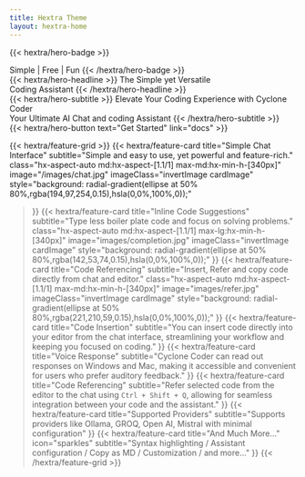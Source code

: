 ```yaml
---
title: Hextra Theme
layout: hextra-home
---
```



{{< hextra/hero-badge >}}
  <div class="hx-w-2 hx-h-2 hx-rounded-full hx-bg-primary-400"></div>
  <span>Simple | Free | Fun </span>
{{< /hextra/hero-badge >}}

<div class="hx-mt-6 hx-mb-6">
{{< hextra/hero-headline >}}
  The Simple yet Versatile&nbsp;<br class="sm:hx-block hx-hidden" />Coding Assistant
{{< /hextra/hero-headline >}}
</div>

<div class="hx-mb-12">
{{< hextra/hero-subtitle >}}
 Elevate Your Coding Experience with Cyclone Coder&nbsp;<br class="sm:hx-block hx-hidden" />Your Ultimate AI Chat and coding Assistant
{{< /hextra/hero-subtitle >}}
</div>

<div class="hx-mb-6">
{{< hextra/hero-button text="Get Started" link="docs" >}}
</div>

<div class="hx-mt-6"></div>

{{< hextra/feature-grid >}}
  {{< hextra/feature-card
    title="Simple Chat Interface"
    subtitle="Simple and easy to use, yet powerful and feature-rich."
    class="hx-aspect-auto md:hx-aspect-[1.1/1] max-md:hx-min-h-[340px]"
    image="/images/chat.jpg"
    imageClass="invertImage cardImage"
    style="background: radial-gradient(ellipse at 50% 80%,rgba(194,97,254,0.15),hsla(0,0%,100%,0));"
  >}}
  {{< hextra/feature-card
    title="Inline Code Suggestions"
    subtitle="Type less boiler plate code and focus on solving problems."
    class="hx-aspect-auto md:hx-aspect-[1.1/1] max-lg:hx-min-h-[340px]"
    image="images/completion.jpg"
    imageClass="invertImage cardImage"
    style="background: radial-gradient(ellipse at 50% 80%,rgba(142,53,74,0.15),hsla(0,0%,100%,0));"
  >}}
  {{< hextra/feature-card
    title="Code Referencing"
    subtitle="Insert, Refer and copy code directly from chat and editor."
    class="hx-aspect-auto md:hx-aspect-[1.1/1] max-md:hx-min-h-[340px]"
    image="images/refer.jpg"
    imageClass="invertImage cardImage"
    style="background: radial-gradient(ellipse at 50% 80%,rgba(221,210,59,0.15),hsla(0,0%,100%,0));"
  >}}
  {{< hextra/feature-card
    title="Code Insertion"
    subtitle="You can insert code directly into your editor from the chat interface, streamlining your workflow and keeping you focused on coding."
  >}}
  {{< hextra/feature-card
    title="Voice Response"
    subtitle="Cyclone Coder can read out responses on Windows and Mac, making it accessible and convenient for users who prefer auditory feedback."
  >}}
  {{< hextra/feature-card
    title="Code Referencing"
    subtitle="Refer selected code from the editor to the chat using `Ctrl + Shift + Q`, allowing for seamless integration between your code and the assistant."
  >}}
  {{< hextra/feature-card
    title="Supported Providers"
    subtitle="Supports  providers like Ollama, GROQ, Open AI, Mistral with minimal configuration"
  >}}
  {{< hextra/feature-card
    title="And Much More..."
    icon="sparkles"
    subtitle="Syntax highlighting / Assistant configuration / Copy as MD / Customization / and more..."
  >}}
{{< /hextra/feature-grid >}}
